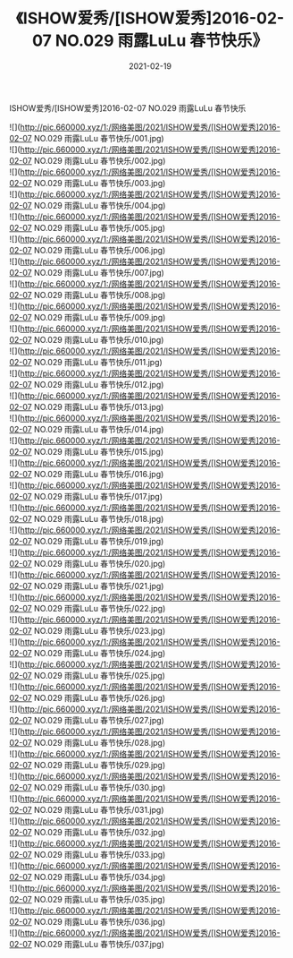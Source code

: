 ﻿---
layout: post
title:  《ISHOW爱秀/[ISHOW爱秀]2016-02-07 NO.029 雨露LuLu 春节快乐》
date:   2021-02-19
img: http://pic.660000.xyz/1:/网络美图/2021/ISHOW爱秀/[ISHOW爱秀]2016-02-07 NO.029 雨露LuLu 春节快乐/000.jpg
categories: [美女, 清纯, 唯美]
---

ISHOW爱秀/[ISHOW爱秀]2016-02-07 NO.029 雨露LuLu 春节快乐

 ![](http://pic.660000.xyz/1:/网络美图/2021/ISHOW爱秀/[ISHOW爱秀]2016-02-07 NO.029 雨露LuLu 春节快乐/001.jpg) <br>![](http://pic.660000.xyz/1:/网络美图/2021/ISHOW爱秀/[ISHOW爱秀]2016-02-07 NO.029 雨露LuLu 春节快乐/002.jpg) <br>![](http://pic.660000.xyz/1:/网络美图/2021/ISHOW爱秀/[ISHOW爱秀]2016-02-07 NO.029 雨露LuLu 春节快乐/003.jpg) <br>![](http://pic.660000.xyz/1:/网络美图/2021/ISHOW爱秀/[ISHOW爱秀]2016-02-07 NO.029 雨露LuLu 春节快乐/004.jpg) <br>![](http://pic.660000.xyz/1:/网络美图/2021/ISHOW爱秀/[ISHOW爱秀]2016-02-07 NO.029 雨露LuLu 春节快乐/005.jpg) <br>![](http://pic.660000.xyz/1:/网络美图/2021/ISHOW爱秀/[ISHOW爱秀]2016-02-07 NO.029 雨露LuLu 春节快乐/006.jpg) <br>![](http://pic.660000.xyz/1:/网络美图/2021/ISHOW爱秀/[ISHOW爱秀]2016-02-07 NO.029 雨露LuLu 春节快乐/007.jpg) <br>![](http://pic.660000.xyz/1:/网络美图/2021/ISHOW爱秀/[ISHOW爱秀]2016-02-07 NO.029 雨露LuLu 春节快乐/008.jpg) <br>![](http://pic.660000.xyz/1:/网络美图/2021/ISHOW爱秀/[ISHOW爱秀]2016-02-07 NO.029 雨露LuLu 春节快乐/009.jpg) <br>![](http://pic.660000.xyz/1:/网络美图/2021/ISHOW爱秀/[ISHOW爱秀]2016-02-07 NO.029 雨露LuLu 春节快乐/010.jpg) <br>![](http://pic.660000.xyz/1:/网络美图/2021/ISHOW爱秀/[ISHOW爱秀]2016-02-07 NO.029 雨露LuLu 春节快乐/011.jpg) <br>![](http://pic.660000.xyz/1:/网络美图/2021/ISHOW爱秀/[ISHOW爱秀]2016-02-07 NO.029 雨露LuLu 春节快乐/012.jpg) <br>![](http://pic.660000.xyz/1:/网络美图/2021/ISHOW爱秀/[ISHOW爱秀]2016-02-07 NO.029 雨露LuLu 春节快乐/013.jpg) <br>![](http://pic.660000.xyz/1:/网络美图/2021/ISHOW爱秀/[ISHOW爱秀]2016-02-07 NO.029 雨露LuLu 春节快乐/014.jpg) <br>![](http://pic.660000.xyz/1:/网络美图/2021/ISHOW爱秀/[ISHOW爱秀]2016-02-07 NO.029 雨露LuLu 春节快乐/015.jpg) <br>![](http://pic.660000.xyz/1:/网络美图/2021/ISHOW爱秀/[ISHOW爱秀]2016-02-07 NO.029 雨露LuLu 春节快乐/016.jpg) <br>![](http://pic.660000.xyz/1:/网络美图/2021/ISHOW爱秀/[ISHOW爱秀]2016-02-07 NO.029 雨露LuLu 春节快乐/017.jpg) <br>![](http://pic.660000.xyz/1:/网络美图/2021/ISHOW爱秀/[ISHOW爱秀]2016-02-07 NO.029 雨露LuLu 春节快乐/018.jpg) <br>![](http://pic.660000.xyz/1:/网络美图/2021/ISHOW爱秀/[ISHOW爱秀]2016-02-07 NO.029 雨露LuLu 春节快乐/019.jpg) <br>![](http://pic.660000.xyz/1:/网络美图/2021/ISHOW爱秀/[ISHOW爱秀]2016-02-07 NO.029 雨露LuLu 春节快乐/020.jpg) <br>![](http://pic.660000.xyz/1:/网络美图/2021/ISHOW爱秀/[ISHOW爱秀]2016-02-07 NO.029 雨露LuLu 春节快乐/021.jpg) <br>![](http://pic.660000.xyz/1:/网络美图/2021/ISHOW爱秀/[ISHOW爱秀]2016-02-07 NO.029 雨露LuLu 春节快乐/022.jpg) <br>![](http://pic.660000.xyz/1:/网络美图/2021/ISHOW爱秀/[ISHOW爱秀]2016-02-07 NO.029 雨露LuLu 春节快乐/023.jpg) <br>![](http://pic.660000.xyz/1:/网络美图/2021/ISHOW爱秀/[ISHOW爱秀]2016-02-07 NO.029 雨露LuLu 春节快乐/024.jpg) <br>![](http://pic.660000.xyz/1:/网络美图/2021/ISHOW爱秀/[ISHOW爱秀]2016-02-07 NO.029 雨露LuLu 春节快乐/025.jpg) <br>![](http://pic.660000.xyz/1:/网络美图/2021/ISHOW爱秀/[ISHOW爱秀]2016-02-07 NO.029 雨露LuLu 春节快乐/026.jpg) <br>![](http://pic.660000.xyz/1:/网络美图/2021/ISHOW爱秀/[ISHOW爱秀]2016-02-07 NO.029 雨露LuLu 春节快乐/027.jpg) <br>![](http://pic.660000.xyz/1:/网络美图/2021/ISHOW爱秀/[ISHOW爱秀]2016-02-07 NO.029 雨露LuLu 春节快乐/028.jpg) <br>![](http://pic.660000.xyz/1:/网络美图/2021/ISHOW爱秀/[ISHOW爱秀]2016-02-07 NO.029 雨露LuLu 春节快乐/029.jpg) <br>![](http://pic.660000.xyz/1:/网络美图/2021/ISHOW爱秀/[ISHOW爱秀]2016-02-07 NO.029 雨露LuLu 春节快乐/030.jpg) <br>![](http://pic.660000.xyz/1:/网络美图/2021/ISHOW爱秀/[ISHOW爱秀]2016-02-07 NO.029 雨露LuLu 春节快乐/031.jpg) <br>![](http://pic.660000.xyz/1:/网络美图/2021/ISHOW爱秀/[ISHOW爱秀]2016-02-07 NO.029 雨露LuLu 春节快乐/032.jpg) <br>![](http://pic.660000.xyz/1:/网络美图/2021/ISHOW爱秀/[ISHOW爱秀]2016-02-07 NO.029 雨露LuLu 春节快乐/033.jpg) <br>![](http://pic.660000.xyz/1:/网络美图/2021/ISHOW爱秀/[ISHOW爱秀]2016-02-07 NO.029 雨露LuLu 春节快乐/034.jpg) <br>![](http://pic.660000.xyz/1:/网络美图/2021/ISHOW爱秀/[ISHOW爱秀]2016-02-07 NO.029 雨露LuLu 春节快乐/035.jpg) <br>![](http://pic.660000.xyz/1:/网络美图/2021/ISHOW爱秀/[ISHOW爱秀]2016-02-07 NO.029 雨露LuLu 春节快乐/036.jpg) <br>![](http://pic.660000.xyz/1:/网络美图/2021/ISHOW爱秀/[ISHOW爱秀]2016-02-07 NO.029 雨露LuLu 春节快乐/037.jpg) <br>